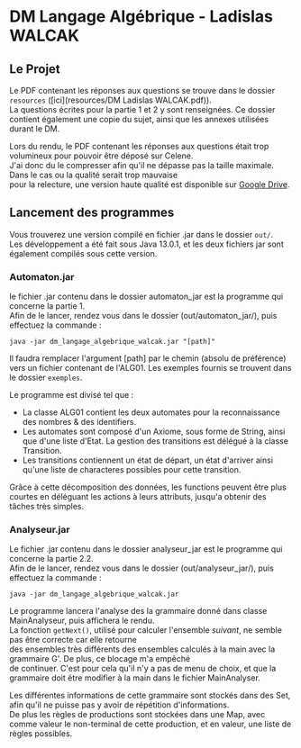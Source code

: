# DM Langage Algébrique - Ladislas WALCAK

## Le Projet
Le PDF contenant les réponses aux questions se trouve dans le dossier `resources` ([ici](resources/DM Ladislas WALCAK.pdf)).  
La questions écrites pour la partie 1 et 2 y sont renseignées. Ce dossier contient également une copie du sujet, ainsi que les annexes utilisées durant le DM.  

Lors du rendu, le PDF contenant les réponses aux questions était trop volumineux pour pouvoir être déposé sur Celene.  
J'ai donc du le compresser afin qu'il ne dépasse pas la taille maximale.  Dans le cas ou la qualité serait trop mauvaise  
pour la relecture, une version haute qualité est disponible sur [Google Drive](https://drive.google.com/open?id=1zDptI4tLGMjozxXZTGyiWi-3SzhPv4ND).  

## Lancement des programmes
Vous trouverez une version compilé en fichier .jar dans le dossier `out/`.  
Les développement a été fait sous Java 13.0.1, et les deux fichiers jar sont également compilés sous cette version.  

### Automaton.jar
le fichier .jar contenu dans le dossier automaton_jar est la programme qui concerne la partie 1.  
Afin de le lancer, rendez vous dans le dossier (out/automaton_jar/), puis effectuez la commande :  

`java -jar dm_langage_algebrique_walcak.jar "[path]" `  

Il faudra remplacer l'argument [path] par le chemin (absolu de préférence) vers un fichier contenant de l'ALG01.  Les exemples fournis se trouvent dans le dossier `exemples`.  
 
Le programme est divisé tel que :
 - La classe ALG01 contient les deux automates pour la reconnaissance des nombres & des identifiers.  
 - Les automates sont composé d'un Axiome, sous forme de String, ainsi que d'une liste d'Etat. La gestion des transitions est délégué à la classe Transition.  
 - Les transitions contiennent un état de départ, un état d'arriver ainsi qu'une liste de characteres possibles pour cette transition.  
 
Grâce à cette décomposition des données, les functions peuvent être plus courtes en déléguant les actions à leurs attributs, jusqu'a obtenir des tâches très simples.

### Analyseur.jar
Le fichier .jar contenu dans le dossier analyseur_jar est le programme qui concerne la partie 2.2.  
Afin de le lancer, rendez vous dans le dossier (out/analyseur_jar/), puis effectuez la commande :  

`java -jar dm_langage_algebrique_walcak.jar`    

Le programme lancera l'analyse des la grammaire donné dans classe MainAnalyseur, puis affichera le rendu.  
La fonction `getNext()`, utilisé pour calculer l'ensemble *suivant*, ne semble pas être correcte car elle retourne  
des ensembles très différents des ensembles calculés à la main avec la grammaire G'. De plus, ce blocage m'a empêché  
de continuer. C'est pour cela qu'il n'y a pas de menu de choix, et que la grammaire doit être modifier à la main dans le fichier MainAnalyser.

Les différentes informations de cette grammaire sont stockés dans des Set, afin qu'il ne puisse pas y avoir de répétition d'informations.  
De plus les règles de productions sont stockées dans une Map, avec comme valeur le non-terminal de cette production, et en valeur, une liste de règles possibles.    
   
